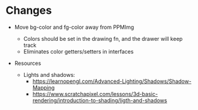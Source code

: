 # Changes

- Move bg-color and fg-color away from PPMImg
    - Colors should be set in the drawing fn, and the drawer will keep track
    - Eliminates color getters/setters in interfaces


- Resources
    - Lights and shadows: 
        - https://learnopengl.com/Advanced-Lighting/Shadows/Shadow-Mapping
        - https://www.scratchapixel.com/lessons/3d-basic-rendering/introduction-to-shading/ligth-and-shadows